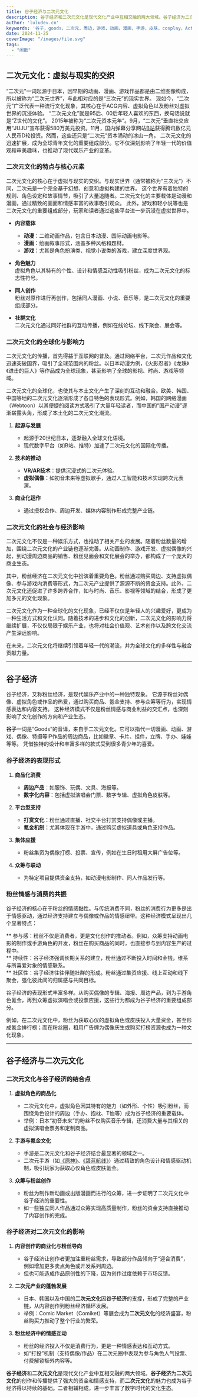 ```yaml
---
title: 谷子经济与二次元文化
description: 谷子经济和二次元文化是现代文化产业中互相交融的两大领域。谷子经济为二次元文化的创作和传播提供了强大的资金和情感支持，而二次元文化的魅力也成为谷子经济得以持续的基础。二者相辅相成，进一步丰富了数字时代的文化生态。
author: 'luludev.cn'
keywords: '谷子，goods，二次元，周边，游戏，动画，漫画，手游，皮肤，cosplay，Acfun，A站，bilibili，B站'
date: 2024-11-25
coverImage: "/images/file.svg"
tags:
  - "闲散"
---
```


## 二次元文化：虚拟与现实的交织

“二次元”一词起源于日本，因早期的动画、漫画、游戏作品都是由二维图像构成，所以被称为“二次元世界”，与此相对应的是“三次元”的现实世界。
现如今，“二次元”广泛代表一种流行文化现象，其核心在于ACG内容、虚拟角色以及粉丝对虚拟世界的沉浸体验。
“二次元文化”就是95后、00后年轻人喜欢的东西，换句话说就是“Z世代的文化”。
2015年被称为“二次元资本元年”。9月，“二次元”垂直社交应用“JUJU”宣布获得580万美元投资。11月，国内弹幕分享网站[B站](https://www.bilibili.com/)获得腾讯数亿元人民币D轮投资。然而，这些还只是“二次元”资本涌动的冰山一角。
二次元文化的迅速扩展，成为全球青年文化的重要组成部分。它不仅深刻影响了年轻一代的价值观和审美趣味，也推动了现代娱乐产业的变革。

### 二次元文化的特点与核心元素 
二次元文化的核心在于虚拟与现实的交织。与现实世界（通常被称为“三次元”）不同，二次元是一个完全基于幻想、创意和虚拟构建的世界。
这个世界有着独特的规则、角色设定和故事情节，吸引了大量追随者。二次元文化的主要载体是动漫和漫画，通过精致的画面和情感丰富的故事吸引观众。
此外，游戏和轻小说等也是二次元文化的重要组成部分，玩家和读者通过这些平台进一步沉浸在虚拟世界中。

- **内容载体**
   - **动漫**：二维动画作品，包含日本动漫、国际动画电影等。
   - **漫画**：绘画叙事形式，涵盖多种风格和题材。
   - **游戏**：尤其是角色扮演类、视觉小说类的游戏，建立深度世界观。

- **角色魅力**  
   虚拟角色以其特有的个性、设计和情感互动性吸引粉丝，成为二次元文化的标志性符号。

- **同人创作**  
   粉丝对原作进行再创作，包括同人漫画、小说、音乐等，是二次元文化的重要组成部分。

- **社群文化**  
   二次元文化通过同好社群的互动传播，例如在线论坛、线下聚会、展会等。


### 二次元文化的全球化与影响力 
二次元文化的传播，首先得益于互联网的普及。通过网络平台，二次元作品和文化迅速突破国界，吸引了全球范围内的粉丝。以日本动漫为例，《火影忍者》《龙珠》《进击的巨人》等作品成为全球现象，甚至影响了全球的影视、时尚、游戏等领域。

二次元文化的全球化，也使其与本土文化产生了深刻的互动和融合。欧美、韩国、中国等地的二次元文化逐渐形成了各自特色的表现形式。例如，韩国的网络漫画（Webtoon）以其便捷的阅读方式吸引了大量年轻读者，而中国的“国产动漫”逐渐崭露头角，形成了本土化的二次元文化潮流。

1. **起源与发展**  
   - 起源于20世纪日本，逐渐融入全球文化语境。  
   - 现代数字平台（如B站、推特）加速了二次元文化的国际化传播。

2. **技术的推动**  
   - **VR/AR技术**：提供沉浸式的二次元体验。  
   - **虚拟偶像**：如初音未来等虚拟歌手，通过人工智能和技术实现跨次元表演。

3. **商业化运作**  
   - 通过授权合作、周边开发、媒体内容制作形成完整产业链。


### 二次元文化的社会与经济影响  
二次元文化不仅是一种娱乐方式，也推动了相关产业的发展。随着粉丝数量的增加，围绕二次元文化的产业链也逐渐完善。从动画制作、游戏开发、虚拟偶像的兴起，到动漫周边商品的销售、粉丝见面会和文化展会的举办，都构成了一个庞大的商业生态。

其中，粉丝经济在二次元文化中扮演着重要角色。粉丝通过购买周边、支持虚拟偶像、参与游戏内消费等形式，为二次元产业提供了源源不断的资金支持。此外，二次元文化还促进了许多跨界合作，如与时尚、音乐、影视等领域的结合，形成了更加多元的文化现象。
 
二次元文化作为一种全球化的文化现象，已经不仅仅是年轻人的兴趣爱好，更成为一种生活方式和文化认同。随着技术的进步和文化的创新，二次元文化的影响力将继续扩展，不仅仅局限于娱乐产业，也将对社会价值观、艺术创作以及跨文化交流产生深远影响。

在未来，二次元文化将继续引领着年轻一代的潮流，并为全球文化的多样性与融合贡献力量。

---

## 谷子经济

谷子经济，又称粉丝经济，是现代娱乐产业中的一种独特现象。
它源于粉丝对偶像、虚拟角色或作品的热爱，通过购买商品、氪金支持、参与众筹等行为，实现情感表达和内容支持。
这种经济模式不仅是粉丝情感与商业利益的交汇点，也深刻影响了文化创作的方向和产业生态。

**谷子**一词是“Goods”的音译，来自于二次元文化。它可以指代一切漫画、动画、游戏、偶像、特摄等IP作品的周边商品，比如徽章、卡片、挂件，立牌、手办、娃娃等等。
凭借独特的设计和丰富多样的款式受到很多青少年的喜爱。

### 谷子经济的表现形式
1. **商品化消费**  
   - **周边产品**：如服饰、玩偶、文具、海报等。  
   - **数字化内容**：包括虚拟演唱会门票、数字专辑、虚拟角色皮肤等。

2. **平台型支持**  
   - **打赏文化**：粉丝通过直播、社交平台打赏支持偶像或主播。  
   - **氪金机制**：尤其体现在手游中，通过购买虚拟道具或角色支持作品。

3. **集体应援**  
   - 粉丝集资为偶像打榜、投票、宣传，例如在生日时租用大屏广告位等。

4. **众筹与联动**  
   - 为特定项目提供资金支持，如动漫电影制作、同人作品发行等。

### 粉丝情感与消费的共振

谷子经济的核心在于粉丝的情感黏性。与传统消费不同，粉丝的消费行为更多是出于情感驱动，通过经济支持建立与偶像或作品的情感纽带。这种经济模式呈现出几个显著特点：

** 参与感：粉丝不仅是消费者，更是文化创作的推动者。例如，众筹支持动画电影的制作或手游角色的开发，粉丝在购买商品的同时，也直接参与到内容生产的过程中。  
** 持续性：谷子经济强调长期关系的建立，粉丝通过不断投入时间和金钱，维系与所喜爱对象的情感联系。  
** 社区性：谷子经济往往伴随社群的形成。粉丝通过集资应援、线上互动和线下聚会，强化彼此间的归属感与共同目标。 

谷子经济的表现形式丰富多样。从购买偶像的专辑、海报、周边产品，到为手游角色氪金，再到众筹虚拟演唱会或投票应援，这些行为都成为谷子经济的重要组成部分。

例如，在二次元文化中，粉丝为获取心仪的虚拟角色或皮肤投入大量资金，甚至形成氪金排行榜；而在粉丝圈，租用广告牌为偶像庆生或购买打榜资源也成为一种文化现象。

---

## 谷子经济与二次元文化


### 二次元文化与谷子经济的结合点
1. **虚拟角色的商品化**  
   - 二次元文化中，虚拟角色因其特有的魅力（如外形、个性）吸引粉丝，而围绕角色设计的周边（手办、抱枕、T恤等）成为谷子经济的重要载体。  
   - 举例：日本“初音未来”的粉丝不仅购买音乐专辑，还消费大量与其相关的虚拟演唱会票务和定制商品。  

2. **手游与氪金文化**  
   - 手游是二次元文化和谷子经济结合最显著的领域之一。  
   - 二次元手游（如[《原神》](https://ys.mihoyo.com/)、[《碧蓝航线》](https://game.bilibili.com/blhx/#!news/3163)）通过精致的角色设计和情感驱动机制，吸引玩家为获取心仪角色或皮肤氪金。  

3. **众筹与粉丝创作**  
   - 粉丝为制作新动画或出版漫画而进行的众筹，进一步证明了二次元文化中谷子经济的重要性。  
   - 如一些独立同人作品通过众筹实现高质量制作，粉丝的资金支持直接推动了内容创作的完成。  


### 谷子经济对二次元文化的影响
1. **内容创作的商业化与粉丝导向**  
   - 谷子经济让创作者更加注重粉丝需求，导致部分作品倾向于“迎合消费”，例如增加更多卖点角色或开发系列周边。  
   - 但也可能造成作品原创性的下降，因为创作过度依赖于市场反馈。  

2. **二次元产业的蓬勃发展**  
   - 日本、韩国以及中国的**二次元文化**因**谷子经济**的支撑，形成了完整的产业链，从内容创作到粉丝经济循环发展。  
   - 举例：Comic Market（Comiket）等展会成为**二次元文化**的经济盛宴，粉丝购买力推动了整个行业的繁荣。  

3. **粉丝经济中的情感互动**  
   - 粉丝的经济投入不仅是消费行为，更是一种情感表达和互动方式。  
   - 如“打投”机制（支持偶像/作品）在二次元圈中表现为参与角色人气投票、付费解锁额外内容等。  


**谷子经济**和**二次元文化**是现代文化产业中互相交融的两大领域。**谷子经济**为**二次元文化**的创作和传播提供了强大的资金和情感支持，而**二次元文化**的魅力也成为谷子经济得以持续的基础。二者相辅相成，进一步丰富了数字时代的文化生态。










